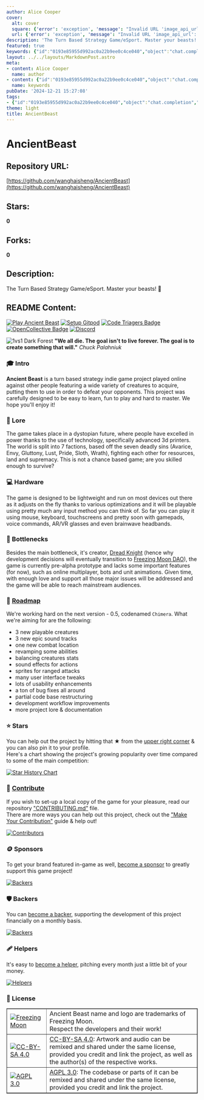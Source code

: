 ```yaml
---
author: Alice Cooper
cover:
  alt: cover
  square: {'error': 'exception', 'message': "Invalid URL 'image_api_url': No scheme supplied. Perhaps you meant https://image_api_url?"}
  url: {'error': 'exception', 'message': "Invalid URL 'image_api_url': No scheme supplied. Perhaps you meant https://image_api_url?"}
description: 'The Turn Based Strategy Game/eSport. Master your beasts! 🐺'
featured: true
keywords: {"id":"0193e85955d992ac0a22b9ee0c4ce040","object":"chat.completion","created":1734769989,"model":"Qwen/Qwen2.5-7B-Instruct","choices":[{"index":0,"message":{"role":"assistant","content":"### Keywords and Tags:\n- AncientBeast\n- Turn Based Strategy\n- eSport\n- Game\n- Master your beasts\n- Online multiplayer\n- Factions\n- Seven deadly sins\n- Dystopian future\n- Indie game\n- Lightweight\n- Multi-input support\n- Pre-alpha\n- Features\n- 3 new playable creatures\n- Epic sound tracks\n- Combat location\n- Abilities\n- Creature stats\n- Sound effects\n- Sprites\n- User interface\n- Usability enhancements\n- Bug fixes\n- Code base restructuring\n- Development workflow improvements\n- Lore\n- Online support\n- Star history chart\n- Contribute\n- Sponsor\n- Backer\n- Helper\n- License\n- CC-BY-SA 4.0\n- AGPL 3.0\n\nThis list encompasses the key aspects and elements of the game as described in the provided text."},"finish_reason":"stop"}],"usage":{"prompt_tokens":1897,"completion_tokens":184,"total_tokens":2081},"system_fingerprint":""}
layout: ../../layouts/MarkdownPost.astro
meta:
- content: Alice Cooper
  name: author
- content: {"id":"0193e85955d992ac0a22b9ee0c4ce040","object":"chat.completion","created":1734769989,"model":"Qwen/Qwen2.5-7B-Instruct","choices":[{"index":0,"message":{"role":"assistant","content":"### Keywords and Tags:\n- AncientBeast\n- Turn Based Strategy\n- eSport\n- Game\n- Master your beasts\n- Online multiplayer\n- Factions\n- Seven deadly sins\n- Dystopian future\n- Indie game\n- Lightweight\n- Multi-input support\n- Pre-alpha\n- Features\n- 3 new playable creatures\n- Epic sound tracks\n- Combat location\n- Abilities\n- Creature stats\n- Sound effects\n- Sprites\n- User interface\n- Usability enhancements\n- Bug fixes\n- Code base restructuring\n- Development workflow improvements\n- Lore\n- Online support\n- Star history chart\n- Contribute\n- Sponsor\n- Backer\n- Helper\n- License\n- CC-BY-SA 4.0\n- AGPL 3.0\n\nThis list encompasses the key aspects and elements of the game as described in the provided text."},"finish_reason":"stop"}],"usage":{"prompt_tokens":1897,"completion_tokens":184,"total_tokens":2081},"system_fingerprint":""}
  name: keywords
pubDate: '2024-12-21 15:27:08'
tags:
- {"id":"0193e85955d992ac0a22b9ee0c4ce040","object":"chat.completion","created":1734769989,"model":"Qwen/Qwen2.5-7B-Instruct","choices":[{"index":0,"message":{"role":"assistant","content":"### Keywords and Tags:\n- AncientBeast\n- Turn Based Strategy\n- eSport\n- Game\n- Master your beasts\n- Online multiplayer\n- Factions\n- Seven deadly sins\n- Dystopian future\n- Indie game\n- Lightweight\n- Multi-input support\n- Pre-alpha\n- Features\n- 3 new playable creatures\n- Epic sound tracks\n- Combat location\n- Abilities\n- Creature stats\n- Sound effects\n- Sprites\n- User interface\n- Usability enhancements\n- Bug fixes\n- Code base restructuring\n- Development workflow improvements\n- Lore\n- Online support\n- Star history chart\n- Contribute\n- Sponsor\n- Backer\n- Helper\n- License\n- CC-BY-SA 4.0\n- AGPL 3.0\n\nThis list encompasses the key aspects and elements of the game as described in the provided text."},"finish_reason":"stop"}],"usage":{"prompt_tokens":1897,"completion_tokens":184,"total_tokens":2081},"system_fingerprint":""}
theme: light
title: AncientBeast
---
```


# AncientBeast

## Repository URL: 
[https://github.com/wanghaisheng/AncientBeast](https://github.com/wanghaisheng/AncientBeast)

## Stars: 
**0**

## Forks: 
**0**

## Description: 
The Turn Based Strategy Game/eSport. Master your beasts! 🐺

## README Content: 
[![Play Ancient Beast](https://img.shields.io/badge/play-Ancient%20Beast-red.svg)](https://AncientBeast.com)
[![Setup Gitpod](https://img.shields.io/badge/setup-Gitpod-blue)](https://gitpod.io/#https://github.com/FreezingMoon/AncientBeast)
[![Code Triagers Badge](https://www.codetriage.com/freezingmoon/ancientbeast/badges/users.svg)](https://codetriage.com/freezingmoon/ancientbeast)
[![OpenCollective Badge](https://opencollective.com/ancientbeast/tiers/badge.svg)](https://opencollective.com/AncientBeast)
[![Discord](https://img.shields.io/discord/154868963132571649?logo=discord&label=Discord&color=5865F2)](https://discord.gg/CtqBsnF85z)


![1vs1 Dark Forest](https://raw.github.com/FreezingMoon/AncientBeast-Website/master/multimedia/screenshots/v0.3%20Dark%20Forest.jpg)
**"We all die. The goal isn't to live forever. The goal is to create something that will."** _Chuck Palahniuk_

### 🎓 Intro

**Ancient Beast** is a turn based strategy indie game project played online against other people featuring a wide variety of creatures to acquire, putting them to use in order to defeat your opponents. This project was carefully designed to be easy to learn, fun to play and hard to master. We hope you'll enjoy it!

### 📜 Lore
The game takes place in a dystopian future, where people have excelled in power thanks to the use of technology, specifically advanced 3d printers. The world is split into 7 factions, based off the seven deadly sins (Avarice, Envy, Gluttony, Lust, Pride, Sloth, Wrath), fighting each other for resources, land and supremacy. This is not a chance based game; are you skilled enough to survive?

### 💻 Hardware
The game is designed to be lightweight and run on most devices out there as it adjusts on the fly thanks to various optimizations and it will be playable using pretty much any input method you can think of. So far you can play it using mouse, keyboard, touchscreens and pretty soon with gamepads, voice commands, AR/VR glasses and even brainwave headbands.

### 💈 Bottlenecks
Besides the main bottleneck, it's creator, [Dread Knight](https://github.com/DreadKnight) (hence why development decisions will eventually transition to [Freezing Moon DAO](https://FreezingMoon.org)), the game is currently pre-alpha prototype and lacks some important features (for now), such as online multiplayer, bots and unit animations. Given time, with enough love and support all those major issues will be addressed and the game will be able to reach mainstream audiences.

### 🔮 [Roadmap](https://github.com/FreezingMoon/AncientBeast/milestone/5)

We're working hard on the next version - 0.5, codenamed `Chimera`.
What we're aiming for are the following:

- 3 new playable creatures
- 3 new epic sound tracks
- one new combat location
- revamping some abilities
- balancing creatures stats
- sound effects for actions
- sprites for ranged attacks
- many user interface tweaks
- lots of usability enhancements
- a ton of bug fixes all around
- partial code base restructuring
- development workflow improvements
- more project lore & documentation

### ⭐ Stars

You can help out the project by hitting that ★ from the [upper right corner](#) & you can also pin it to your profile.  
Here's a chart showing the project's growing popularity over time compared to some of the main competition:

[![Star History Chart](https://api.star-history.com/svg?repos=FreezingMoon/AncientBeast,vcmi/vcmi,wesnoth/wesnoth,0ad/0ad,warzone2100/warzone2100,freeciv/freeciv-web&type=Timeline)](https://star-history.com/#FreezingMoon/AncientBeast&vcmi/vcmi&wesnoth/wesnoth&0ad/0ad&warzone2100/warzone2100&freeciv/freeciv-web&Timeline)

### 🏮 [Contribute](CONTRIBUTING.md)

If you wish to set-up a local copy of the game for your pleasure, read our repository ["CONTRIBUTING.md"](https://github.com/FreezingMoon/AncientBeast/blob/master/CONTRIBUTING.md#github-marketing) file.  
There are more ways you can help out this project, check out the ["Make Your Contribution"](https://ancientbeast.com/contribute) guide & help out!

<a href="https://github.com/FreezingMoon/AncientBeast/graphs/contributors"><img src="https://opencollective.com/ancientbeast/contributors.svg?width=838&button=false" alt="Contributors"></a>

### 🪙 Sponsors

To get your brand featured in-game as well, [become a sponsor](https://opencollective.com/ancientbeast/contribute/sponsor-8022) to greatly support this game project!

<a href="https://opencollective.com/ancientbeast/contribute/sponsor-8022"><img src="https://opencollective.com/ancientbeast/tiers/sponsor.svg?avatarHeight=70&width=838" alt="Backers"></a>

### 🛡️ Backers

You can [become a backer](https://opencollective.com/ancientbeast/contribute/backer-8021), supporting the development of this project financially on a monthly basis.

<a href="https://opencollective.com/ancientbeast/contribute/backer-8021"><img src="https://opencollective.com/ancientbeast/tiers/backer.svg?avatarHeight=50&width=838" alt="Backers"></a>

### 🩹 Helpers

It's easy to [become a helper](https://opencollective.com/ancientbeast/contribute/helper-59413), pitching every month just a little bit of your money.

<a href="https://opencollective.com/ancientbeast/contribute/helper-59413"><img src="https://opencollective.com/ancientbeast/tiers/helper.svg?avatarHeight=30&width=838" alt="Helpers"></a>

### 🚧 License

<table border=1 width=100%>
<tr>
 <td><a href="https://FreezingMoon.org"><img src="https://raw.github.com/FreezingMoon/AncientBeast-Website/master/images/FreezingMoon.png" alt="Freezing Moon"></a></td>
 <td>Ancient Beast name and logo are trademarks of Freezing Moon.<br>Respect the developers and their work!</td>
</tr>
<tr>
 <td><a href="https://creativecommons.org/licenses/by-sa/4.0"><img src="https://raw.github.com/FreezingMoon/AncientBeast-Website/master/images/cc-by-sa.png" alt="CC-BY-SA 4.0"></a></td>
 <td><a href="https://creativecommons.org/licenses/by-sa/4.0">CC-BY-SA 4.0</a>: Artwork and audio can be remixed and shared under the same license,<br>provided you credit and link the project, as well as the author(s) of the respective works.</td>
</tr>
<tr>
 <td><a href="https://gnu.org/licenses/agpl-3.0.html"><img src="https://raw.github.com/FreezingMoon/AncientBeast-Website/master/images/agpl.png" alt="AGPL 3.0"></a></td>
 <td><a href="https://gnu.org/licenses/agpl-3.0.html">AGPL 3.0</a>: The codebase or parts of it can be remixed and shared under the same license, provided you credit and link the project.</td>
</tr>
</table>

